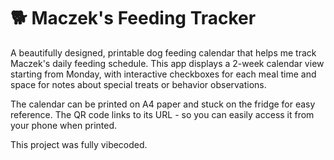 # 🐕 Maczek's Feeding Tracker

A beautifully designed, printable dog feeding calendar that helps me track Maczek's daily feeding schedule. This app displays a 2-week calendar view starting from Monday, with interactive checkboxes for each meal time and space for notes about special treats or behavior observations.

The calendar can be printed on A4 paper and stuck on the fridge for easy reference. The QR code links to its URL - so you can easily access it from your phone when printed.

This project was fully vibecoded.
